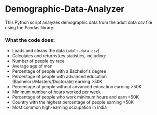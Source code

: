 # Demographic-Data-Analyzer
This Python script analyzes demographic data from the adult data csv file using the Pandas library.
### What the code does:

  - Loads and cleans the data (`adult.data.csv`)
  - Calculates and returns key statistics, including:
  - Number of people by race
  - Average age of men
  - Percentage of people with a Bachelor's degree
  - Percentage of people with advanced education (Bachelors/Masters/Doctorate) earning >50K
  - Percentage of people without advanced education earning >50K
  - Minimum number of hours worked per week
  - Percentage of people who work minimum hours and earn >50K
  - Country with the highest percentage of people earning >50K
  - Most common high-earning occupation in India
